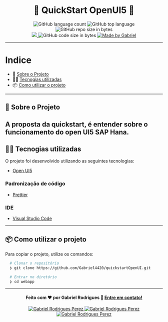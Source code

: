 <h1 align="center">
  &#x1F4F1; QuickStart OpenUI5 &#x1F4F1;
</h1>

<p align="center">
   <img alt="GitHub language count" src="https://img.shields.io/github/languages/count/Gabriel4420/quickstartOpenUI">

  <img alt="GitHub top language" src="https://img.shields.io/github/languages/top/Gabriel4420/quickstartOpenUI?logo=html">

  <img alt="GitHub repo size in bytes" src="https://img.shields.io/github/repo-size/Gabriel4420/quickstartOpenUI?color=green">

  <br>
  
  <a href="https://www.codacy.com/manual/Gabriel4420/quickstartOpenUI?utm_source=github.com&amp;utm_medium=referral&amp;utm_content=Gabriel4420/quickstartOpenUI&amp;utm_campaign=Badge_Grade">
    <img src="https://app.codacy.com/project/badge/Grade/6dd6b46abeb14e99935a2b9ac5c6ede2"/>
  </a>
  
  <img alt="GitHub code size in bytes" src="https://img.shields.io/github/last-commit/Gabriel4420/quickstartOpenUI">


  <a href="https://www.linkedin.com/in/gabriel-rodrigues-perez-2069b072/">
    <img alt="Made by Gabriel" src="https://img.shields.io/badge/made%20by-Gabriel-%2304D361">
  </a>
</p>

---

# Indice

- :rocket: [Sobre o Projeto](#rocket-sobre-o-projeto)
- 👨‍💻️ [Tecnogias utilizadas](#%EF%B8%8F-tecnogias-utilizadas)
- 📦️ [Como utilizar o projeto](#%EF%B8%8F-como-utilizar-o-projeto)
---

## :rocket: Sobre o Projeto

A proposta da quickstart, é entender sobre o funcionamento do open UI5 SAP Hana.
---

## 👨‍💻️ Tecnogias utilizadas

O projeto foi desenvolvido utilizando as seguintes tecnologias:

- [Open UI5](https://sapui5.hana.ondemand.com/#/topic/073d1073fc604beda94589d5c93b32e2)


### Padronização de código


  - [Prettier](https://prettier.io/)


### IDE

  - [Visual Studio Code](https://code.visualstudio.com/)

---

## 📦️ Como utilizar o projeto

Para copiar o projeto, utilize os comandos:

```bash
  # Clonar o repositório
  ❯ git clone https://github.com/Gabriel4420/quickstartOpenUI.git

  # Entrar no diretório
  ❯ cd webapp
```
---

<h4 align="center">
  Feito com ❤️ por Gabriel Rodrigues 👋️ <a href="mailto:gabriel_rodrigues_perez@hotmail.com">Entre em contato!</a>
</h4>

<p align="center">

  <a href="https://www.linkedin.com/in/gabriel-rodrigues-perez-2069b072/">
    <img alt="Gabriel Rodrigues Perez" src="https://img.shields.io/badge/LinkedIn-Gabriel_Rodrigues-0e76a8?style=flat&logoColor=white&logo=linkedin">
  </a>
  <a href="https://www.facebook.com/gabriel.rodrigues.perez">
    <img alt="Gabriel Rodrigues Perez" src="https://img.shields.io/badge/Facebook-Gabriel_Rodrigues-1778F2?style=flat&logoColor=white&logo=facebook">
  </a>
  <a href="https://www.instagram.com/gabriel_rodrigues_perez/">
    <img alt="Gabriel Rodrigues Perez" src="https://img.shields.io/badge/Instagram-@gabriel4420-833AB4?style=flat&logoColor=white&logo=instagram">
  </a>
  
  
</p>